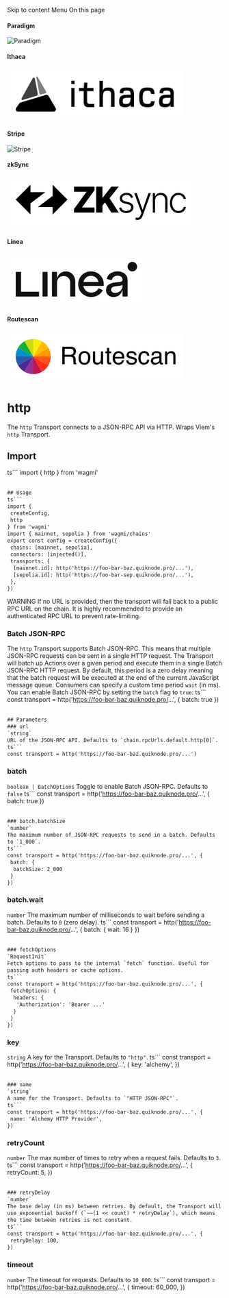 Skip to content 
Menu
On this page
#### Paradigm
![Paradigm](https://raw.githubusercontent.com/wevm/.github/main/content/sponsors/paradigm-light.svg)
#### Ithaca
![Ithaca](https://raw.githubusercontent.com/wevm/.github/main/content/sponsors/ithaca-light.svg)
#### Stripe
![Stripe](https://raw.githubusercontent.com/wevm/.github/main/content/sponsors/stripe-light.svg)
#### zkSync
![zkSync](https://raw.githubusercontent.com/wevm/.github/main/content/sponsors/zksync-light.svg)
#### Linea
![Linea](https://raw.githubusercontent.com/wevm/.github/main/content/sponsors/linea-light.svg)
#### Routescan
![Routescan](https://raw.githubusercontent.com/wevm/.github/main/content/sponsors/routescan-light.svg)
# http ​
The `http` Transport connects to a JSON-RPC API via HTTP. Wraps Viem's `http` Transport.
## Import ​
ts```
import { http } from 'wagmi'
```

## Usage ​
ts```
import {
 createConfig,
 http
} from 'wagmi'
import { mainnet, sepolia } from 'wagmi/chains'
export const config = createConfig({
 chains: [mainnet, sepolia],
 connectors: [injected()],
 transports: {
  [mainnet.id]: http('https://foo-bar-baz.quiknode.pro/...'), 
  [sepolia.id]: http('https://foo-bar-sep.quiknode.pro/...'), 
 },
})
```

WARNING
If no URL is provided, then the transport will fall back to a public RPC URL on the chain. It is highly recommended to provide an authenticated RPC URL to prevent rate-limiting.
### Batch JSON-RPC ​
The `http` Transport supports Batch JSON-RPC. This means that multiple JSON-RPC requests can be sent in a single HTTP request.
The Transport will batch up Actions over a given period and execute them in a single Batch JSON-RPC HTTP request. By default, this period is a zero delay meaning that the batch request will be executed at the end of the current JavaScript message queue. Consumers can specify a custom time period `wait` (in ms).
You can enable Batch JSON-RPC by setting the `batch` flag to `true`:
ts```
const transport = http('https://foo-bar-baz.quiknode.pro/...', {
 batch: true
})
```

## Parameters ​
### url ​
`string`
URL of the JSON-RPC API. Defaults to `chain.rpcUrls.default.http[0]`.
ts```
const transport = http('https://foo-bar-baz.quiknode.pro/...')
```

### batch ​
`boolean | BatchOptions`
Toggle to enable Batch JSON-RPC. Defaults to `false`
ts```
const transport = http('https://foo-bar-baz.quiknode.pro/...', {
 batch: true
})
```

### batch.batchSize ​
`number`
The maximum number of JSON-RPC requests to send in a batch. Defaults to `1_000`.
ts```
const transport = http('https://foo-bar-baz.quiknode.pro/...', {
 batch: {
  batchSize: 2_000
 }
})
```

### batch.wait ​
`number`
The maximum number of milliseconds to wait before sending a batch. Defaults to `0` (zero delay).
ts```
const transport = http('https://foo-bar-baz.quiknode.pro/...', {
 batch: {
  wait: 16
 }
})
```

### fetchOptions ​
`RequestInit`
Fetch options to pass to the internal `fetch` function. Useful for passing auth headers or cache options.
ts```
const transport = http('https://foo-bar-baz.quiknode.pro/...', {
 fetchOptions: { 
  headers: {
   'Authorization': 'Bearer ...'
  }
 }
})
```

### key ​
`string`
A key for the Transport. Defaults to `"http"`.
ts```
const transport = http('https://foo-bar-baz.quiknode.pro/...', {
 key: 'alchemy', 
})
```

### name ​
`string`
A name for the Transport. Defaults to `"HTTP JSON-RPC"`.
ts```
const transport = http('https://foo-bar-baz.quiknode.pro/...', {
 name: 'Alchemy HTTP Provider', 
})
```

### retryCount ​
`number`
The max number of times to retry when a request fails. Defaults to `3`.
ts```
const transport = http('https://foo-bar-baz.quiknode.pro/...', {
 retryCount: 5, 
})
```

### retryDelay ​
`number`
The base delay (in ms) between retries. By default, the Transport will use exponential backoff (`~~(1 << count) * retryDelay`), which means the time between retries is not constant.
ts```
const transport = http('https://foo-bar-baz.quiknode.pro/...', {
 retryDelay: 100, 
})
```

### timeout ​
`number`
The timeout for requests. Defaults to `10_000`.
ts```
const transport = http('https://foo-bar-baz.quiknode.pro/...', {
 timeout: 60_000, 
})
```

